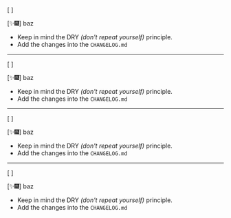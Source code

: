 [ ]

[✨🎆] baz

-   Keep in mind the DRY _(don't repeat yourself)_ principle.
-   Add the changes into the `CHANGELOG.md`

---

[ ]

[✨🎆] baz

-   Keep in mind the DRY _(don't repeat yourself)_ principle.
-   Add the changes into the `CHANGELOG.md`

---

[ ]

[✨🎆] baz

-   Keep in mind the DRY _(don't repeat yourself)_ principle.
-   Add the changes into the `CHANGELOG.md`

---

[ ]

[✨🎆] baz

-   Keep in mind the DRY _(don't repeat yourself)_ principle.
-   Add the changes into the `CHANGELOG.md`
